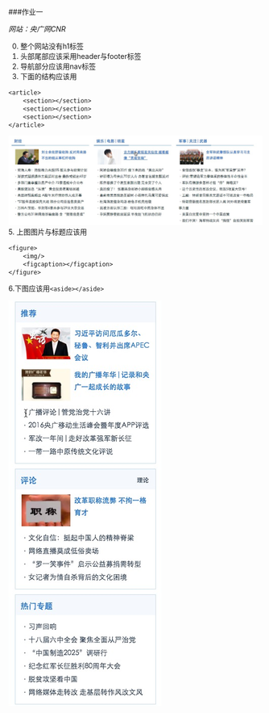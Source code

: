 ###作业一


*网站：央广网CNR*

0. 整个网站没有h1标签
1. 头部尾部应该采用header与footer标签
2. 导航部分应该用nav标签
3. 下面的结构应该用

```
<article>
	<section></section>
	<section></section>		
	<section></section>
</article>
```
![](article.png)
5. 上图图片与标题应该用

```
<figure>
	<img/>
	<figcaption></figcaption>
</figure>	
```

6.下图应该用`<aside></aside>`

![](aside.png)

